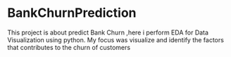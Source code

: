 # BankChurnPrediction
This project is about predict Bank Churn ,here i perform EDA for Data Visualization using python.  My focus was visualize and identify the factors that contributes to the churn of customers
